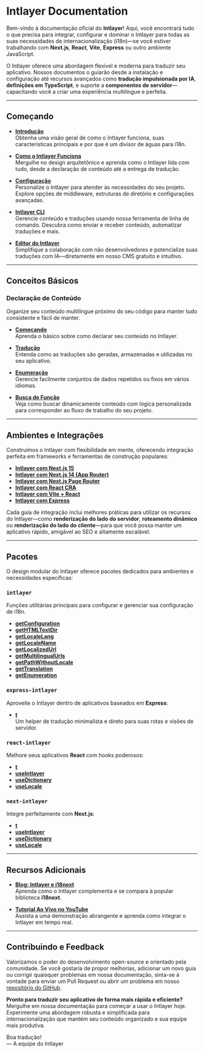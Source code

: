 # Intlayer Documentation

Bem-vindo à documentação oficial do **Intlayer**! Aqui, você encontrará tudo o que precisa para integrar, configurar e dominar o Intlayer para todas as suas necessidades de internacionalização (i18n)—se você estiver trabalhando com **Next.js**, **React**, **Vite**, **Express** ou outro ambiente JavaScript.

O Intlayer oferece uma abordagem flexível e moderna para traduzir seu aplicativo. Nossos documentos o guiarão desde a instalação e configuração até recursos avançados como **tradução impulsionada por IA**, **definições em TypeScript**, e suporte a **componentes de servidor**—capacitando você a criar uma experiência multilíngue e perfeita.

---

## Começando

- **[Introdução](https://github.com/aymericzip/intlayer/blob/main/docs/pt/introduction.md)**  
  Obtenha uma visão geral de como o Intlayer funciona, suas características principais e por que é um divisor de águas para i18n.

- **[Como o Intlayer Funciona](https://github.com/aymericzip/intlayer/blob/main/docs/pt/how_works_intlayer.md)**  
  Mergulhe no design arquitetônico e aprenda como o Intlayer lida com tudo, desde a declaração de conteúdo até a entrega de tradução.

- **[Configuração](https://github.com/aymericzip/intlayer/blob/main/docs/pt/configuration.md)**  
  Personalize o Intlayer para atender às necessidades do seu projeto. Explore opções de middleware, estruturas de diretório e configurações avançadas.

- **[Intlayer CLI](https://github.com/aymericzip/intlayer/blob/main/docs/pt/intlayer_cli.md)**  
  Gerencie conteúdo e traduções usando nossa ferramenta de linha de comando. Descubra como enviar e receber conteúdo, automatizar traduções e mais.

- **[Editor do Intlayer](https://github.com/aymericzip/intlayer/blob/main/docs/pt/intlayer_editor.md)**  
  Simplifique a colaboração com não desenvolvedores e potencialize suas traduções com IA—diretamente em nosso CMS gratuito e intuitivo.

---

## Conceitos Básicos

### Declaração de Conteúdo

Organize seu conteúdo multilíngue próximo do seu código para manter tudo consistente e fácil de manter.

- **[Começando](https://github.com/aymericzip/intlayer/blob/main/docs/pt/dictionary/get_started.md)**  
  Aprenda o básico sobre como declarar seu conteúdo no Intlayer.

- **[Tradução](https://github.com/aymericzip/intlayer/blob/main/docs/pt/dictionary/translation.md)**  
  Entenda como as traduções são geradas, armazenadas e utilizadas no seu aplicativo.

- **[Enumeração](https://github.com/aymericzip/intlayer/blob/main/docs/pt/dictionary/enumeration.md)**  
  Gerencie facilmente conjuntos de dados repetidos ou fixos em vários idiomas.

- **[Busca de Função](https://github.com/aymericzip/intlayer/blob/main/docs/pt/dictionary/function_fetching.md)**  
  Veja como buscar dinamicamente conteúdo com lógica personalizada para corresponder ao fluxo de trabalho do seu projeto.

---

## Ambientes e Integrações

Construímos o Intlayer com flexibilidade em mente, oferecendo integração perfeita em frameworks e ferramentas de construção populares:

- **[Intlayer com Next.js 15](https://github.com/aymericzip/intlayer/blob/main/docs/pt/intlayer_with_nextjs_15.md)**
- **[Intlayer com Next.js 14 (App Router)](https://github.com/aymericzip/intlayer/blob/main/docs/pt/intlayer_with_nextjs_14.md)**
- **[Intlayer com Next.js Page Router](https://github.com/aymericzip/intlayer/blob/main/docs/pt/intlayer_with_nextjs_page_router.md)**
- **[Intlayer com React CRA](https://github.com/aymericzip/intlayer/blob/main/docs/pt/intlayer_with_create_react_app.md)**
- **[Intlayer com Vite + React](https://github.com/aymericzip/intlayer/blob/main/docs/pt/intlayer_with_vite+react.md)**
- **[Intlayer com Express](https://github.com/aymericzip/intlayer/blob/main/docs/pt/intlayer_with_express.md)**

Cada guia de integração inclui melhores práticas para utilizar os recursos do Intlayer—como **renderização do lado do servidor**, **roteamento dinâmico** ou **renderização do lado do cliente**—para que você possa manter um aplicativo rápido, amigável ao SEO e altamente escalável.

---

## Pacotes

O design modular do Intlayer oferece pacotes dedicados para ambientes e necessidades específicas:

### `intlayer`

Funções utilitárias principais para configurar e gerenciar sua configuração de i18n.

- **[getConfiguration](https://github.com/aymericzip/intlayer/blob/main/docs/pt/packages/intlayer/getConfiguration.md)**
- **[getHTMLTextDir](https://github.com/aymericzip/intlayer/blob/main/docs/pt/packages/intlayer/getHTMLTextDir.md)**
- **[getLocaleLang](https://github.com/aymericzip/intlayer/blob/main/docs/pt/packages/intlayer/getLocaleLang.md)**
- **[getLocaleName](https://github.com/aymericzip/intlayer/blob/main/docs/pt/packages/intlayer/getLocaleName.md)**
- **[getLocalizedUrl](https://github.com/aymericzip/intlayer/blob/main/docs/pt/packages/intlayer/getLocalizedUrl.md)**
- **[getMultilingualUrls](https://github.com/aymericzip/intlayer/blob/main/docs/pt/packages/intlayer/getMultilingualUrls.md)**
- **[getPathWithoutLocale](https://github.com/aymericzip/intlayer/blob/main/docs/pt/packages/intlayer/getPathWithoutLocale.md)**
- **[getTranslation](https://github.com/aymericzip/intlayer/blob/main/docs/pt/packages/intlayer/getTranslation.md)**
- **[getEnumeration](https://github.com/aymericzip/intlayer/blob/main/docs/pt/packages/intlayer/getEnumeration.md)**

### `express-intlayer`

Aproveite o Intlayer dentro de aplicativos baseados em **Express**:

- **[t](https://github.com/aymericzip/intlayer/blob/main/docs/pt/packages/express-intlayer/t.md)**  
  Um helper de tradução minimalista e direto para suas rotas e visões de servidor.

### `react-intlayer`

Melhore seus aplicativos **React** com hooks poderosos:

- **[t](https://github.com/aymericzip/intlayer/blob/main/docs/pt/packages/react-intlayer/t.md)**
- **[useIntlayer](https://github.com/aymericzip/intlayer/blob/main/docs/pt/packages/react-intlayer/useIntlayer.md)**
- **[useDictionary](https://github.com/aymericzip/intlayer/blob/main/docs/pt/packages/react-intlayer/useDictionary.md)**
- **[useLocale](https://github.com/aymericzip/intlayer/blob/main/docs/pt/packages/react-intlayer/useLocale.md)**

### `next-intlayer`

Integre perfeitamente com **Next.js**:

- **[t](https://github.com/aymericzip/intlayer/blob/main/docs/pt/packages/next-intlayer/t.md)**
- **[useIntlayer](https://github.com/aymericzip/intlayer/blob/main/docs/pt/packages/next-intlayer/useIntlayer.md)**
- **[useDictionary](https://github.com/aymericzip/intlayer/blob/main/docs/pt/packages/next-intlayer/useDictionary.md)**
- **[useLocale](https://github.com/aymericzip/intlayer/blob/main/docs/pt/packages/next-intlayer/useLocale.md)**

---

## Recursos Adicionais

- **[Blog: Intlayer e i18next](https://github.com/aymericzip/intlayer/blob/main/docs/pt/intlayer_with_i18next.md)**  
  Aprenda como o Intlayer complementa e se compara à popular biblioteca **i18next**.

- **[Tutorial Ao Vivo no YouTube](https://youtu.be/W2G7KxuSD4c?si=GyU_KpVhr61razRw)**  
  Assista a uma demonstração abrangente e aprenda como integrar o Intlayer em tempo real.

---

## Contribuindo e Feedback

Valorizamos o poder do desenvolvimento open-source e orientado pela comunidade. Se você gostaria de propor melhorias, adicionar um novo guia ou corrigir quaisquer problemas em nossa documentação, sinta-se à vontade para enviar um Pull Request ou abrir um problema em nosso [repositório do GitHub](https://github.com/aymericzip/intlayer/blob/main/docs).

**Pronto para traduzir seu aplicativo de forma mais rápida e eficiente?** Mergulhe em nossa documentação para começar a usar o Intlayer hoje. Experimente uma abordagem robusta e simplificada para internacionalização que mantém seu conteúdo organizado e sua equipe mais produtiva.

Boa tradução!  
— A equipe do Intlayer
